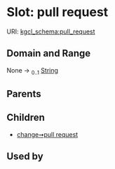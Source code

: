 
# Slot: pull request




URI: [kgcl_schema:pull_request](https://w3id.org/kgcl-schema/pull_request)


## Domain and Range

None &#8594;  <sub>0..1</sub> [String](types/String.md)

## Parents


## Children

 *  [change➞pull request](change_pull_request.md)

## Used by

